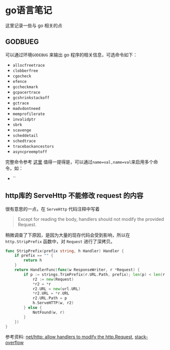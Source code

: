 # go语言笔记
这里记录一些与 go 相关的点

## GODBUEG
可以通过环境`GODEBUG` 来输出 go 程序的相关信息，可选命令如下：
- `allocfreetrace`
- `clobberfree`
- `cgocheck`
- `efence`
- `gccheckmark`
- `gcpacertrace`
- `gcshrinkstackoff`
- `gctrace`
- `madvdontneed`
- `memprofilerate`
- `invalidptr`
- `sbrk`
- `scavenge`
- `scheddetail`
- `schedtrace`
- `tracebackancestors`
- `asyncpreemptoff`

完整命令参考 [这里](https://golang.org/pkg/runtime/)
值得一提得是，可以通过`name=val,name=val`来启用多个命令，如：
- ``

## http库的 ServeHttp 不能修改 request 的内容
很有意思的一点，在 `ServeHttp` 代码注释中写着
> Except for reading the body, handlers should not modify the
> provided Request.

稍微调查了下原因，是因为大量的现存代码会受到影响，所以在 `http.StripPrefix` 函数中，对 `Request` 进行了深拷贝。
```go
func StripPrefix(prefix string, h Handler) Handler {
	if prefix == "" {
		return h
	}
	return HandlerFunc(func(w ResponseWriter, r *Request) {
		if p := strings.TrimPrefix(r.URL.Path, prefix); len(p) < len(r.URL.Path) {
			r2 := new(Request)
			*r2 = *r
			r2.URL = new(url.URL)
			*r2.URL = *r.URL
			r2.URL.Path = p
			h.ServeHTTP(w, r2)
		} else {
			NotFound(w, r)
		}
	})
}
```

参考资料: [net/http: allow handlers to modify the http.Request](https://github.com/golang/go/issues/27277), [stack-overflow](https://stackoverflow.com/questions/13255907/in-go-http-handlers-why-is-the-responsewriter-a-value-but-the-request-a-pointer?rq=1)